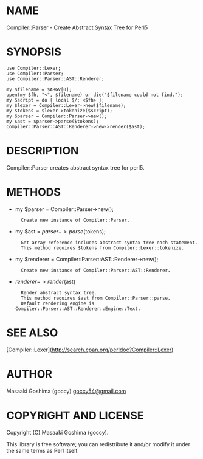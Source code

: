 # NAME

Compiler::Parser - Create Abstract Syntax Tree for Perl5

# SYNOPSIS

    use Compiler::Lexer;
    use Compiler::Parser;
    use Compiler::Parser::AST::Renderer;

    my $filename = $ARGV[0];
    open(my $fh, "<", $filename) or die("$filename could not find.");
    my $script = do { local $/; <$fh> };
    my $lexer = Compiler::Lexer->new($filename);
    my $tokens = $lexer->tokenize($script);
    my $parser = Compiler::Parser->new();
    my $ast = $parser->parse($tokens);
    Compiler::Parser::AST::Renderer->new->render($ast);

# DESCRIPTION

Compiler::Parser creates abstract syntax tree for perl5.

# METHODS

- my $parser = Compiler::Parser->new();

        Create new instance of Compiler::Parser.
- my $ast = $parser->parse($tokens);

        Get array reference includes abstract syntax tree each statement.
        This method requires $tokens from Compiler::Lexer::tokenize.
- my $renderer = Compiler::Parser::AST::Renderer->new();

        Create new instance of Compiler::Parser::AST::Renderer.
- $renderer->render($ast)

        Render abstract syntax tree.
        This method requires $ast from Compiler::Parser::parse.
        Default rendering engine is Compiler::Parser::AST::Renderer::Engine::Text.

# SEE ALSO

\[Compiler::Lexer\](http://search.cpan.org/perldoc?Compiler::Lexer)

# AUTHOR

Masaaki Goshima (goccy) <goccy54@gmail.com>

# COPYRIGHT AND LICENSE

Copyright (C) Masaaki Goshima (goccy).

This library is free software; you can redistribute it and/or modify
it under the same terms as Perl itself.
